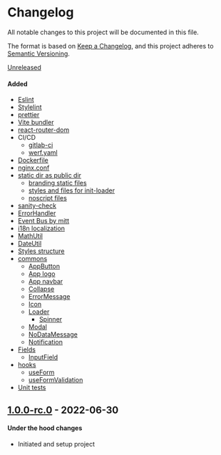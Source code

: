 # Changelog
All notable changes to this project will be documented in this file.

The format is based on [Keep a Changelog](https://keepachangelog.com/en/1.0.0/),
and this project adheres to [Semantic Versioning](https://semver.org/spec/v2.0.0.html).

[Unreleased]
#### Added
- [Eslint](.eslintrc.js)
- [Stylelint](stylelint.config.js)
- [prettier](.eslintrc.js)
- [Vite bundler](vite.config.ts)
- [react-router-dom](src/routes.tsx)
- CI/CD
  - [gitlab-ci](.gitlab-ci.yml)
  - [werf.yaml](werf.yaml)
- [Dockerfile](Dockerfile)
- [nginx.conf](nginx.conf)
- [static dir as public dir](static)
  - [branding static files](static/branding)
  - [styles and files for init-loader](static/init-loader)
  - [noscript files](static/noscript)
- [sanity-check](scripts/release-sanity-check.mjs)
- [ErrorHandler](src/helpers/errorHandler.ts)
- [Event Bus by mitt](src/helpers/eventBus.ts)
- [i18n localization](src/localization/index.ts)
- [MathUtil](src/utils/math.util.ts)
- [DateUtil](src/utils/date.util.ts)
- [Styles structure](src/styles)
- [commons](src/common)
  - [AppButton](src/common/AppButton)
  - [App logo](src/common/AppLogo)
  - [App navbar](src/common/AppNavbar)
  - [Collapse](src/common/Collapse)
  - [ErrorMessage](src/common/ErrorMessage)
  - [Icon](src/common/Icon)
  - [Loader](src/common/Loader)
    - [Spinner](src/common/Loader/variants/Spinner)
  - [Modal](src/common/Modal)
  - [NoDataMessage](src/common/NoDataMessage)
  - [Notification](src/common/Notification)
- [Fields](src/fields)
  - [InputField](src/fields/InputField)
- [hooks](src/hooks)
  - [useForm](src/hooks/useForm.ts)
  - [useFormValidation](src/hooks/useFormValidation.ts)
- [Unit tests](vitest.config.ts)

## [1.0.0-rc.0] - 2022-06-30
#### Under the hood changes
- Initiated and setup project

[Unreleased]: https://gitlab.com/lukachi/react-vite-boilerplate/compare/1.0.0-rc.0...main
[1.0.0-rc.0]: https://gitlab.com/lukachi/react-vite-boilerplate/tags/1.0.0-rc.0
